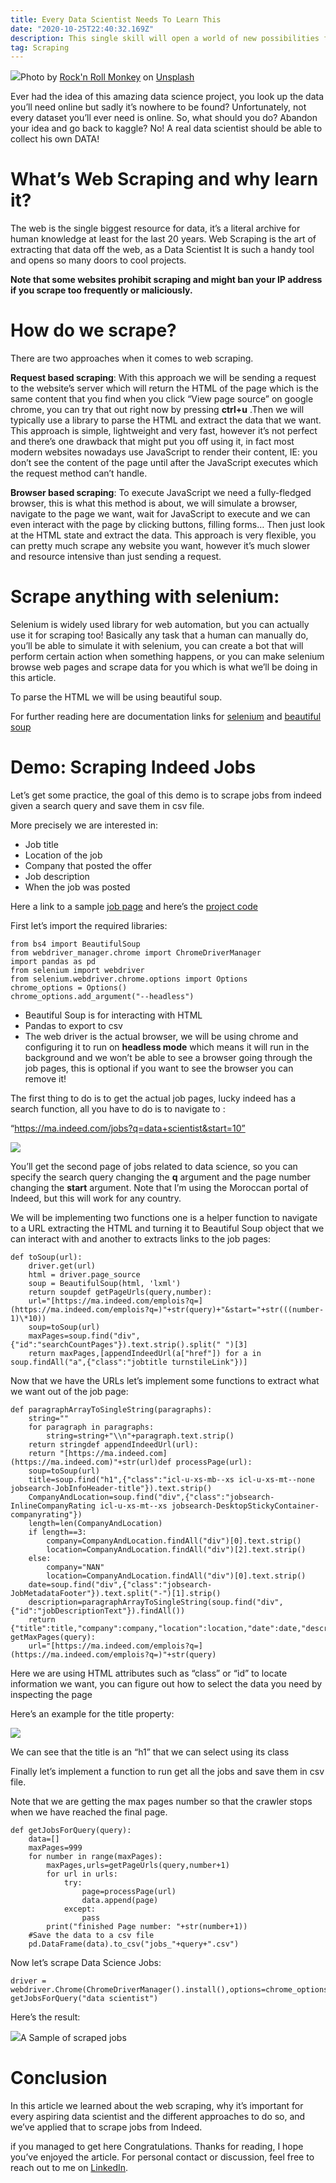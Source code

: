 ```yaml
---
title: Every Data Scientist Needs To Learn This
date: "2020-10-25T22:40:32.169Z"
description: This single skill will open a world of new possibilities for you
tag: Scraping
---
```


![](https://miro.medium.com/max/1400/0*4Zw7_m7VVmtjAAhT)Photo by [Rock'n Roll Monkey](https://unsplash.com/@rocknrollmonkey?utm_source=medium&utm_medium=referral) on [Unsplash](https://unsplash.com?utm_source=medium&utm_medium=referral)

Ever had the idea of this amazing data science project, you look up the data you’ll need online but sadly it’s nowhere to be found? Unfortunately, not every dataset you’ll ever need is online. So, what should you do? Abandon your idea and go back to kaggle? No! A real data scientist should be able to collect his own DATA!

What’s Web Scraping and why learn it?
=====================================

The web is the single biggest resource for data, it’s a literal archive for human knowledge at least for the last 20 years. Web Scraping is the art of extracting that data off the web, as a Data Scientist It is such a handy tool and opens so many doors to cool projects.

**Note that some websites prohibit scraping and might ban your IP address if you scrape too frequently or maliciously.**

**How do we scrape?**
=====================

There are two approaches when it comes to web scraping.

**Request based scraping**: With this approach we will be sending a request to the website’s server which will return the HTML of the page which is the same content that you find when you click “View page source” on google chrome, you can try that out right now by pressing **ctrl+u** .Then we will typically use a library to parse the HTML and extract the data that we want. This approach is simple, lightweight and very fast, however it’s not perfect and there’s one drawback that might put you off using it, in fact most modern websites nowadays use JavaScript to render their content, IE: you don’t see the content of the page until after the JavaScript executes which the request method can’t handle.

**Browser based scraping**: To execute JavaScript we need a fully-fledged browser, this is what this method is about, we will simulate a browser, navigate to the page we want, wait for JavaScript to execute and we can even interact with the page by clicking buttons, filling forms… Then just look at the HTML state and extract the data. This approach is very flexible, you can pretty much scrape any website you want, however it’s much slower and resource intensive than just sending a request.

Scrape anything with selenium:
==============================

Selenium is widely used library for web automation, but you can actually use it for scraping too! Basically any task that a human can manually do, you’ll be able to simulate it with selenium, you can create a bot that will perform certain action when something happens, or you can make selenium browse web pages and scrape data for you which is what we’ll be doing in this article.

To parse the HTML we will be using beautiful soup.

For further reading here are documentation links for [selenium](https://selenium-python.readthedocs.io/) and [beautiful soup](https://www.crummy.com/software/BeautifulSoup/bs4/doc/)

Demo: Scraping Indeed Jobs
==========================

Let’s get some practice, the goal of this demo is to scrape jobs from indeed given a search query and save them in csv file.

More precisely we are interested in:

*   Job title
*   Location of the job
*   Company that posted the offer
*   Job description
*   When the job was posted

Here a link to a sample [job page](https://ma.indeed.com/viewjob?jk=8fb003e7a434a0c5&tk=1elgb9sfbstbv800&from=serp&vjs=3) and here’s the [project code](https://github.com/tariqmassaoudi/IndeedScraping)

First let’s import the required libraries:

```
from bs4 import BeautifulSoup  
from webdriver_manager.chrome import ChromeDriverManager  
import pandas as pd  
from selenium import webdriver  
from selenium.webdriver.chrome.options import Options
chrome_options = Options()  
chrome_options.add_argument("--headless")
```

*   Beautiful Soup is for interacting with HTML
*   Pandas to export to csv
*   The web driver is the actual browser, we will be using chrome and configuring it to run on **headless mode** which means it will run in the background and we won’t be able to see a browser going through the job pages, this is optional if you want to see the browser you can remove it!

The first thing to do is to get the actual job pages, lucky indeed has a search function, all you have to do is to navigate to :

“https://ma.indeed.com/jobs?q=data+scientist&start=10”

![](https://miro.medium.com/max/1400/1*YbDv1RXV1AZGmKX2Xp7m_g.png)

You’ll get the second page of jobs related to data science, so you can specify the search query changing the **q** argument and the page number changing the **start** argument. Note that I’m using the Moroccan portal of Indeed, but this will work for any country.

We will be implementing two functions one is a helper function to navigate to a URL extracting the HTML and turning it to Beautiful Soup object that we can interact with and another to extracts links to the job pages:

```
def toSoup(url):  
    driver.get(url)  
    html = driver.page_source  
    soup = BeautifulSoup(html, 'lxml')  
    return soupdef getPageUrls(query,number):  
    url="[https://ma.indeed.com/emplois?q=](https://ma.indeed.com/emplois?q=)"+str(query)+"&start="+str(((number-1)\*10))  
    soup=toSoup(url)  
    maxPages=soup.find("div",{"id":"searchCountPages"}).text.strip().split(" ")[3]  
    return maxPages,[appendIndeedUrl(a["href"]) for a in soup.findAll("a",{"class":"jobtitle turnstileLink"})]
```

Now that we have the URLs let’s implement some functions to extract what we want out of the job page:

```
def paragraphArrayToSingleString(paragraphs):  
    string=""  
    for paragraph in paragraphs:  
        string=string+"\\n"+paragraph.text.strip()  
    return stringdef appendIndeedUrl(url):  
    return "[https://ma.indeed.com](https://ma.indeed.com)"+str(url)def processPage(url):  
    soup=toSoup(url)  
    title=soup.find("h1",{"class":"icl-u-xs-mb--xs icl-u-xs-mt--none jobsearch-JobInfoHeader-title"}).text.strip()  
    CompanyAndLocation=soup.find("div",{"class":"jobsearch-InlineCompanyRating icl-u-xs-mt--xs jobsearch-DesktopStickyContainer-companyrating"})  
    length=len(CompanyAndLocation)  
    if length==3:  
        company=CompanyAndLocation.findAll("div")[0].text.strip()  
        location=CompanyAndLocation.findAll("div")[2].text.strip()  
    else:  
        company="NAN"  
        location=CompanyAndLocation.findAll("div")[0].text.strip()  
    date=soup.find("div",{"class":"jobsearch-JobMetadataFooter"}).text.split("-")[1].strip()  
    description=paragraphArrayToSingleString(soup.find("div",{"id":"jobDescriptionText"}).findAll())  
    return {"title":title,"company":company,"location":location,"date":date,"description":description}def getMaxPages(query):  
    url="[https://ma.indeed.com/emplois?q=](https://ma.indeed.com/emplois?q=)"+str(query)
```

Here we are using HTML attributes such as “class” or “id” to locate information we want, you can figure out how to select the data you need by inspecting the page

Here’s an example for the title property:

![](https://miro.medium.com/max/1400/1*fK-8qgIao3G_IPZhEhk6Pg.png)

We can see that the title is an “h1” that we can select using its class

Finally let’s implement a function to run get all the jobs and save them in csv file.

Note that we are getting the max pages number so that the crawler stops when we have reached the final page.

```
def getJobsForQuery(query):  
    data=[]  
    maxPages=999  
    for number in range(maxPages):  
        maxPages,urls=getPageUrls(query,number+1)  
        for url in urls:  
            try:  
                page=processPage(url)  
                data.append(page)  
            except:  
                pass  
        print("finished Page number: "+str(number+1))  
    #Save the data to a csv file  
    pd.DataFrame(data).to_csv("jobs_"+query+".csv")
```

Now let’s scrape Data Science Jobs:

```
driver = webdriver.Chrome(ChromeDriverManager().install(),options=chrome_options)  
getJobsForQuery("data scientist")
```

Here’s the result:

![](https://miro.medium.com/max/1400/1*VVRsIA6zuTDgtgdYGeuT_g.png)A Sample of scraped jobs

Conclusion
==========

In this article we learned about the web scraping, why it’s important for every aspiring data scientist and the different approaches to do so, and we’ve applied that to scrape jobs from Indeed.

if you managed to get here Congratulations. Thanks for reading, I hope you’ve enjoyed the article. For personal contact or discussion, feel free to reach out to me on [LinkedIn](https://www.linkedin.com/in/tariqmassaoudi/).